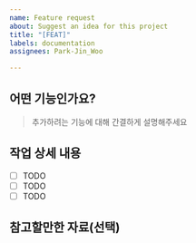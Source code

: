 ```yaml
---
name: Feature request
about: Suggest an idea for this project
title: "[FEAT]"
labels: documentation
assignees: Park-Jin_Woo

---
```


## 어떤 기능인가요?

> 추가하려는 기능에 대해 간결하게 설명해주세요

## 작업 상세 내용

- [ ] TODO
- [ ] TODO
- [ ] TODO

## 참고할만한 자료(선택)
